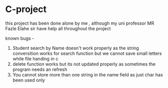 # C-project
this project has been done alone by me , although my uni professor 
MR Fazle Elahe sir have help all throughout the project

known bugs -
1. Student search by Name doesn't work properly as the string conversition works for search function but we cannot save small letters while file handing in c
2. delete function works but its not updated properly as sometimes the program needs an refresh
3. You cannot store more than one string in the name field as just char has been used only  
